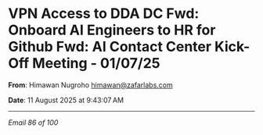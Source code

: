 # VPN Access to DDA DC Fwd: Onboard AI Engineers to HR for Github Fwd: AI Contact Center Kick-Off Meeting - 01/07/25

**From**: Himawan Nugroho <himawan@zafarlabs.com>

**Date**: 11 August 2025 at 9:43:07 AM

---

*Email 86 of 100*
